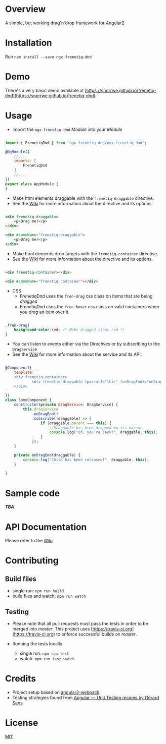 # Overview
A simple, but working drag'n'drop framework for Angular2

# Installation
Run `npm install --save ngx-frenetiq-dnd`

# Demo
There's a very basic demo available at [https://snorrwe.github.io/frenetiq-dnd](https://snorrwe.github.io/frenetiq-dnd)

# Usage

* Import the `ngx-frenetiq-dnd` *Module* into your *Module*

```js

import { FrenetiqDnd } from 'ngx-frenetiq-dnd/ngx-frenetiq-dnd';

@NgModule({
	//....
    imports: [
        FrenetiqDnd
    ]
    //....
})
export class AppModule {
}

```

* Make html elements draggable with the `frenetiq-draggable` directive.
* See the [Wiki](https://github.com/snorrwe/Frenetiq-Dnd/wiki/FrenetiqDraggable) for more information about the directive and its options.

```html

<div frenetiq-draggable>
	<p>Drag me!</p>
</div>

<div #someName="frenetiq-draggable">
	<p>Drag me!</p>
</div>

```

* Make html elements drop targets with the `frenetiq-container` directive.
* See the [Wiki](https://github.com/snorrwe/Frenetiq-Dnd/wiki/FrenetiqContainer) for more information about the directive and its options.

```html

<div frenetiq-container></div>

<div #someName="frenetiq-container"></div>

```

* CSS
	* FrenetiqDnd uses the `fren-drag` css class on items that are being _dragged_ 
	* FrenetiqDnd uses the `fren-hover` css class on valid containers when you _drag_ an item over it.

```css

.fren-drag{
	background-color:red; /* Make dragged items red */	
}

```

* You can listen to events either via the *Directives* or by subscribing to the `DragService`
* See the [Wiki](https://github.com/snorrwe/Frenetiq-Dnd/wiki/DragService) for more information about the service and its API.

```js

@Component({
	template: `
	<div frenetiq-container>
			<div frenetiq-draggable [parent]="this" (onDragEnd)="onDragEnd($event)">Drag me!</div>
	</div>
`
})
class SomeComponent {
	constructor(private dragService: DragService) {
		this.dragService
		    .onDragEnd()
		    .subscribe((draggable) => {
		        if (draggable.parent === this) {
		            //Draggable has been dropped on its parent.
		            console.log("Oh, you're back!", draggable, this);
		        }
		    });
	}

	private onDragEnd(draggable) {
		console.log("Child has been released!", draggable, this);
	}

}

```

# Sample code

**_TBA_**

# API Documentation

Please refer to the [Wiki](https://github.com/snorrwe/Frenetiq-Dnd/wiki/)

# Contributing
## Build files

* single run: `npm run build`
* build files and watch: `npm run watch`

## Testing
* Please note that all pull requests must pass the tests in order to be merged into _master_. 
This project uses [https://travis-ci.org](https://travis-ci.org) to enforce successful builds on _master_.

* Running the tests locally:
	* single run: `npm run test`
	* watch: `npm run test-watch`

# Credits

* Project setup based on [angular2-webpack](https://github.com/preboot/angular2-webpack)
* Testing strategies found from [Angular —  Unit Testing recipes by Gerard Sans](https://medium.com/google-developer-experts/angular-2-unit-testing-with-jasmine-defe20421584)

# License

[MIT](/LICENSE)
